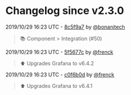 # Changelog since v2.3.0

2019/10/29 16:23 UTC - [8c5f9a7](https://github.com/hassio-addons/addon-grafana/commit/8c5f9a70e56cb0c8ad5f30f426fceaf59ffe1c9d) by [@bonanitech](https://github.com/bonanitech)
> :books: Component > Integration (#50) 

2019/10/29 16:23 UTC - [5f5677c](https://github.com/hassio-addons/addon-grafana/commit/5f5677c8ba9551e54fc54ee015864ac451c13bbb) by [@frenck](https://github.com/frenck)
> :arrow_up: Upgrades Grafana to v6.4.2 

2019/10/29 16:23 UTC - [c0f6b0d](https://github.com/hassio-addons/addon-grafana/commit/c0f6b0dd754a0a5302a15335bd89876b67a4fd0a) by [@frenck](https://github.com/frenck)
> :arrow_up: Upgrades Grafana to v6.4.1 

